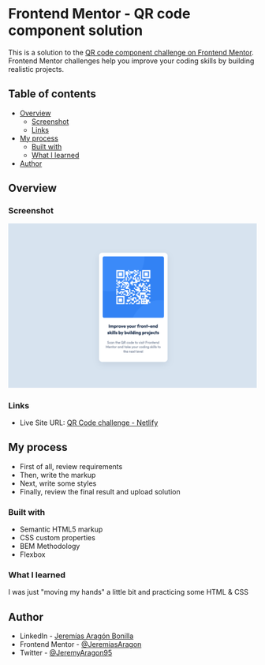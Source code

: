 # Frontend Mentor - QR code component solution

This is a solution to the [QR code component challenge on Frontend Mentor](https://www.frontendmentor.io/challenges/qr-code-component-iux_sIO_H). Frontend Mentor challenges help you improve your coding skills by building realistic projects.

## Table of contents

- [Overview](#overview)
  - [Screenshot](#screenshot)
  - [Links](#links)
- [My process](#my-process)
  - [Built with](#built-with)
  - [What I learned](#what-i-learned)
- [Author](#author)

## Overview

### Screenshot

![](./images/screenshot.png)

### Links

- Live Site URL: [QR Code challenge - Netlify](https://qr-challenge-fm.netlify.app/)

## My process

- First of all, review requirements
- Then, write the markup
- Next, write some styles
- Finally, review the final result and upload solution

### Built with

- Semantic HTML5 markup
- CSS custom properties
- BEM Methodology
- Flexbox

### What I learned

I was just "moving my hands" a little bit and practicing some HTML & CSS

## Author

- LinkedIn - [Jeremías Aragón Bonilla](https://www.linkedin.com/in/jeremiasaragon/)
- Frontend Mentor - [@JeremiasAragon](https://www.frontendmentor.io/profile/JeremiasAragon)
- Twitter - [@JeremyAragon95](https://twitter.com/JeremyAragon95)
